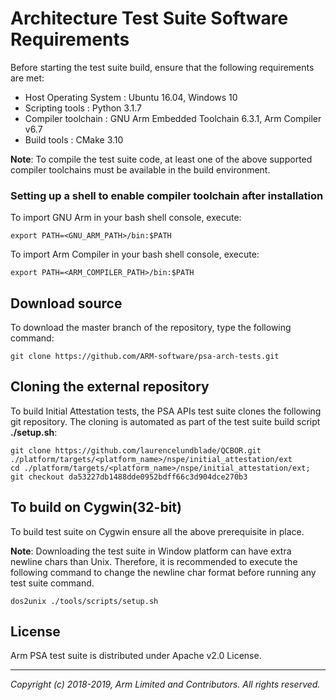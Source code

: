 
# Architecture Test Suite Software Requirements

Before starting the test suite build, ensure that the following requirements are met: <br />

- Host Operating System     : Ubuntu 16.04, Windows 10
- Scripting tools           : Python 3.1.7
- Compiler toolchain        : GNU Arm Embedded Toolchain 6.3.1, Arm Compiler v6.7
- Build tools               : CMake 3.10

**Note**: To compile the test suite code, at least one of the above supported compiler toolchains
        must be available in the build environment.

### Setting up a shell to enable compiler toolchain after installation

To import GNU Arm in your bash shell console, execute:
~~~
export PATH=<GNU_ARM_PATH>/bin:$PATH
~~~

To import Arm Compiler in your bash shell console, execute:
~~~
export PATH=<ARM_COMPILER_PATH>/bin:$PATH
~~~

## Download source

To download the master branch of the repository, type the following command: <br />
~~~
git clone https://github.com/ARM-software/psa-arch-tests.git
~~~

## Cloning the external repository

To build Initial Attestation tests, the PSA APIs test suite clones the following
git repository. The cloning is automated as part of the test suite
build script **./setup.sh**:

~~~
git clone https://github.com/laurencelundblade/QCBOR.git ./platform/targets/<platform_name>/nspe/initial_attestation/ext
cd ./platform/targets/<platform_name>/nspe/initial_attestation/ext; git checkout da53227db1488dde0952bdff66c3d904dce270b3
~~~

## To build on Cygwin(32-bit)

To build test suite on Cygwin ensure all the above prerequisite in place.

**Note**: Downloading the test suite in Window platform can have extra
newline chars than Unix. Therefore, it is recommended to execute the
following command to change the newline char format before running
any test suite command.<br />

~~~
dos2unix ./tools/scripts/setup.sh
~~~

## License
Arm PSA test suite is distributed under Apache v2.0 License.

--------------

*Copyright (c) 2018-2019, Arm Limited and Contributors. All rights reserved.*

